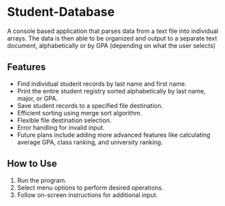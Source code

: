 # Student-Database
A console based application that parses data from a text file into individual arrays. The data is then able to be organized and output to a separate text document, alphabetically or by GPA (depending on what the user selects)

## **Features**
- Find individual student records by last name and first name.
- Print the entire student registry sorted alphabetically by last name, major, or GPA.
- Save student records to a specified file destination.
- Efficient sorting using merge sort algorithm.
- Flexible file destination selection.
- Error handling for invalid input.
- Future plans include adding more advanced features like calculating average GPA, class ranking, and university ranking.

## **How to Use**
1. Run the program.
2. Select menu options to perform desired operations.
3. Follow on-screen instructions for additional input.
